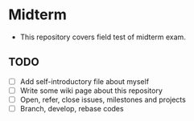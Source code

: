 Midterm
======
* This repository covers field test of midterm exam.

## TODO

* [ ] Add self-introductory file about myself
* [ ] Write some wiki page about this repository
* [ ] Open, refer, close issues, milestones and projects
* [ ] Branch, develop, rebase codes
